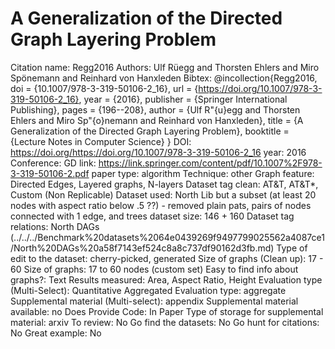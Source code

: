 # A Generalization of the Directed Graph Layering Problem

Citation name: Regg2016
Authors: Ulf Rüegg and Thorsten Ehlers and Miro Spönemann and Reinhard von Hanxleden
Bibtex: @incollection{Regg2016,
doi = {10.1007/978-3-319-50106-2_16},
url = {https://doi.org/10.1007/978-3-319-50106-2_16},
year = {2016},
publisher = {Springer International Publishing},
pages = {196--208},
author = {Ulf R\"{u}egg and Thorsten Ehlers and Miro Sp\"{o}nemann and Reinhard von Hanxleden},
title = {A Generalization of the Directed Graph Layering Problem},
booktitle = {Lecture Notes in Computer Science}
}
DOI: https://doi.org/https://doi.org/10.1007/978-3-319-50106-2_16
year: 2016
Conference: GD
link: https://link.springer.com/content/pdf/10.1007%2F978-3-319-50106-2.pdf
paper type: algorithm
Technique: other
Graph feature: Directed Edges, Layered graphs, N-layers
Dataset tag clean: AT&T, AT&T*, Custom (Non Replicable)
Dataset used: North Lib but a subset (at least 20 nodes with aspect ratio below .5 ??) - removed plain pats, pairs of nodes connected with 1 edge, and trees
dataset size: 146 + 160
Dataset tag relations: North DAGs (../../../Benchmark%20datasets%2064e0439269f9497799025562a4087ce1/North%20DAGs%20a58f7143ef524c8a8c737df90162d3fb.md)
Type of edit to the dataset: cherry-picked, generated
Size of graphs (Clean up): 17 - 60
Size of graphs: 17 to 60 nodes (custom set)
Easy to find info about graphs?: Text
Results measured: Area, Aspect Ratio, Height
Evaluation type (Multi-Select): Quantitative Aggregated
Evaluation type: aggregate
Supplemental material (Multi-select): appendix
Supplemental material available: no
Does Provide Code: In Paper
Type of storage for supplemental material: arxiv
To review: No
Go find the datasets: No
Go hunt for citations: No
Great example: No